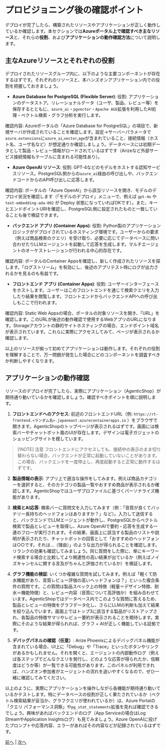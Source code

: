 # プロビジョニング後の確認ポイント

デプロイが完了したら、構築されたリソースやアプリケーションが正しく動作しているか確認します。本セクションでは**Azureポータル上で確認すべき主なリソース**と、それらの**役割**、および**アプリケーションの動作確認方法**について説明します。

## 主なAzureリソースとそれぞれの役割

デプロイされたリソースグループ内に、以下のような主要コンポーネントが存在するはずです。それぞれのリソースと、本ハンズオンアプリケーション内での役割を把握しておきましょう。

- **Azure Database for PostgreSQL (Flexible Server)**:
役割: アプリケーションのデータストア。リレーショナルデータ（ユーザ、製品、レビュー等）を保存するとともに、`azure_ai`・`pgvector`・`Apache AGE`拡張を利用したAI処理・ベクトル検索・グラフ分析を実行します。

確認内容: Azureポータルの「Azure Database for PostgreSQL」の項目で、新規サーバが作成されていることを確認します。設定->サーバーパラメータで`azure.extensions`に`azure_ai`,`vector`,`age`が含まれていること、接続情報（ホスト名、ユーザ名など）が想定通りか確認しましょう。データベースには初期データとして製品・レビュー情報がロードされているはずです（Arizeなど外部サービス接続情報もテーブルに含まれる可能性あり）。

- **Azure OpenAI リソース**:
役割: GPT-4などのモデルをホストする認知サービスリソース。PostgreSQL側からの`azure_ai`経由の呼び出しや、バックエンドコードからのAPI呼び出しに応答します。

確認内容: ポータルの「Azure OpenAI」から該当リソースを開き、モデルのデプロイ状況を確認します（「モデルのデプロイ」メニューで、例えば `gpt-4o` や `text-embedding-ada-002` が Deploy 状態になっていればOKです）。また、キーとエンドポイントURIを確認し、PostgreSQL側に設定されたものと一致していることも後で検証できます。

- **バックエンド アプリ (Container Apps)**:
役割: Python製のアプリケーションロジックがデプロイされているホスティング環境です。ユーザーからの要求（例えば商品検索のクエリ）を受け取り、必要に応じてデータベースに問い合わせたりLLMエージェントを起動して応答を生成します。マルチエージェントのオーケストレーションが行われる中心的存在です。

確認内容: ポータルのContainer Appsを確認し、新しく作成されたリソースを探します。「ログストリーム」を有効にし、後述のアプリテスト時にログが出力されるかを見るのも有益です。

- **フロントエンド アプリ (Container Apps)**:
役割: ユーザーインターフェースをホストします。ユーザーはこのフロントエンドを通じて検索クエリを入力したり結果を閲覧します。フロントエンドからバックエンドAPIへの呼び出しもここで行われます。

確認内容: Static Web Appsの場合、ポータルの対象リソースを開き、「URL」を確認します。このURLが後述の動作確認で使用するWebアプリのURLになります。Storageアカウントの静的サイトホスティングの場合、エンドポイント域名が表示されています。これらに実際にアクセスしてみて、ページが表示されるか確認します。

以上のリソースが揃って初めてアプリケーションは動作します。それぞれの役割を理解することで、万一問題が発生した場合にどのコンポーネントを調査すべきか判断しやすくなります。

## アプリケーションの動作確認

リソースのデプロイが完了したら、実際にアプリケーション（AgenticShop）が期待通り動いているかを確認しましょう。確認すべきポイントを順に説明します。

1. **フロントエンドへのアクセス**: 前述のフロントエンドURL（例: `https://rt-frontend.<ランダム名>.japaneast.azurecontainerapps.io` ）をブラウザで開きます。AgenticShopのトップページが表示されるはずです。画面には検索バーやチャットボット風のUIが存在します。デザインは電子ガジェットのショッピングサイトを模しています。

> [!NOTE] 注意
> フロントエンドにアクセスしても、接続中の表示のまま切り替わらない場合、バックエンドが正常に起動していないことがあります。この場合、バックエンドを一度停止し、再度起動すると正常に動作するはずです。

2. **製品情報の表示**: アプリ上で適当な操作をしてみます。例えば商品カテゴリーを選択すると、そのカテゴリの製品一覧やおすすめ商品が表示されるか確認します。AgenticShopではユーザプロファイルに基づくパーソナライズ機能があります。

3. **検索とAI応答**: 検索バーに質問文を入力してみます（例：「音質が良くてバッテリー長持ちのヘッドフォンはありますか？」など）。入力して送信すると、バックエンドでLLMエージェントが動作し、PostgreSQLからベクトル検索で製品とレビューを取得し、Azure OpenAIで要約・応答を生成する一連のフローが実行されます。その結果、画面上に該当する製品のリストや説明が表示されたり、チャットボットの回答として「おすすめのヘッドフォンは○○です。それは…（理由）」のような出力が得られることを確認します。リランクの効果も確認してみましょう。同じ質問をした際に、単にキーワード検索する場合と比較してより関連性の高い結果が出ているか（例えばノイズキャンセルに関する言及がちゃんと評価されているか）を検証します。

4. **グラフ機能の検証**: いくつか複雑な質問を試してみます。例えば「軽くて防水機能があり、音質レビュー評価の高いヘッドフォンは？」といった複合条件の質問です。この質問は製品スペック上の特徴（軽量＝デザイン特徴、耐水＝機能特徴）と、レビュー内容（音質について高評価か）を組み合わせています。AgenticShopではデータベース内でこのような質問に答えるため、製品とレビューの特徴をグラフデータ化し、さらにLLMの判断も加えて結果を絞り込んでいます。画面上ではトップ3に該当する製品がリストアップされ、各製品の特徴サマリやレビュー要約が表示されることを期待します。実際にそのような結果が得られれば、グラフ + AIが正しく機能している証拠です。

5. **デバッグパネルの確認（任意）**: Arize Phoenixによるデバッグパネル機能が含まれている場合、UI上に「Debug」や「Trace」といったボタンやリンクがあるかもしれません。それを開くと、エージェントの内部動作ログ（例えば各ステップでどんなクエリを発行し、どのような応答が得られたか、信頼度はどうか等）が一覧できる可能性があります。このパネルが利用できれば、ハンズオン参加者がエージェントの流れを追いやすくなるので、ぜひ一緒に確認してみてください。

以上のように、実際にアプリケーションを操作しながら各機能が期待通り動いているかテストします。特にデータベースの役割が正しく果たされているか（ベクトル検索結果が妥当か、グラフクエリが使われているか）は、Azure Portalの「クエリ パフォーマンス洞察」や`pg_stat_statements`拡張を見れば確認できるでしょう。興味があればバックエンドのログ（App Serviceの場合はLog StreamやApplication Insightsログ）も見てみましょう。Azure OpenAIに投げたプロンプトや応答内容、エラーがあればその内容などが記録されているはずです。

[前へ](05-Provisioning.md) | [次へ](07-WhyPostgreSQL.md)
